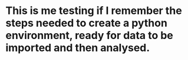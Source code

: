 # This is me testing if I remember the steps needed to create a python environment, ready for data to be imported and then analysed. 